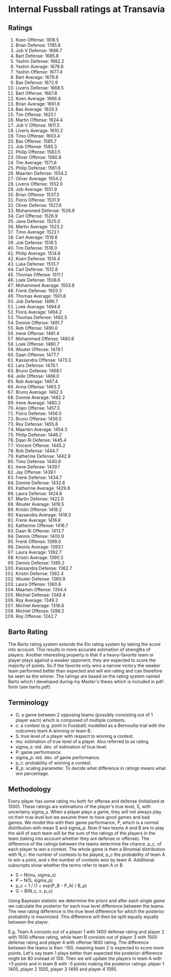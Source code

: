 # Internal Fussball ratings at Transavia
## Ratings
1. Koen Offense: 1818.5 
2. Brian Defense: 1785.8 
3. Job V Defense: 1686.7 
4. Bart Defense: 1685.8 
5. Yashin Defense: 1682.2 
6. Yashin Average: 1679.8 
7. Yashin Offense: 1677.4 
8. Bart Average: 1676.8 
9. Bas Defense: 1672.9 
10. Liveris Defense: 1668.5 
11. Bart Offense: 1667.8 
12. Koen Average: 1666.4 
13. Brian Average: 1661.6 
14. Bas Average: 1629.3 
15. Tim Offense: 1625.1 
16. Martin Offense: 1624.4 
17. Job V Offense: 1611.5 
18. Liveris Average: 1610.2 
19. Timo Offense: 1603.4 
20. Bas Offense: 1585.7 
21. Job Offense: 1585.3 
22. Philip Offense: 1583.5 
23. Oliver Offense: 1580.8 
24. Tim Average: 1571.6 
25. Philip  Defense: 1561.6 
26. Maarten Defense: 1554.2 
27. Oliver Average: 1554.2 
28. Liveris Offense: 1552.0 
29. Job Average: 1551.9 
30. Brian Offense: 1537.3 
31. Floris Offense: 1531.9 
32. Oliver Defense: 1527.6 
33. Mohammed Defense: 1526.9 
34. Carl Offense: 1526.9 
35. Jane Defense: 1525.0 
36. Martin Average: 1523.2 
37. Timo Average: 1522.1 
38. Carl Average: 1519.8 
39. Job Defense: 1518.5 
40. Tim Defense: 1518.0 
41. Philip Average: 1514.8 
42. Koen Defense: 1514.4 
43. Luka Defense: 1513.7 
44. Carl Defense: 1512.8 
45. Thomas Offense: 1511.1 
46. Loek Defense: 1508.6 
47. Mohammed Average: 1503.8 
48. Frenk  Defense: 1503.3 
49. Thomas Average: 1501.8 
50. Job  Defense: 1496.7 
51. Loek Average: 1494.6 
52. Floris Average: 1494.2 
53. Thomas Defense: 1492.5 
54. Donnie Offense: 1491.7 
55. Rob Offense: 1490.0 
56. Irene Offense: 1481.4 
57. Mohammed Offense: 1480.8 
58. Loek Offense: 1480.7 
59. Wouter Offense: 1478.1 
60. Daan Offense: 1477.7 
61. Kassandra Offense: 1473.3 
62. Lars Defense: 1470.1 
63. Bruno Defense: 1468.1 
64. Jelle Offense: 1468.0 
65. Rob Average: 1467.4 
66. Anna Offense: 1463.2 
67. Bruno Average: 1462.3 
68. Donnie Average: 1462.2 
69. Irene Average: 1460.2 
70. Arjen Offense: 1457.3 
71. Floris Defense: 1456.5 
72. Bruno Offense: 1456.5 
73. Roy Defense: 1455.8 
74. Maarten Average: 1454.3 
75. Philip Defense: 1446.2 
76. Daan Ri Defense: 1445.4 
77. Vincent Offense: 1445.2 
78. Rob Defense: 1444.7 
79. Katherine Defense: 1442.9 
80. Timo Defense: 1440.8 
81. Irene Defense: 1439.1 
82. Jay Offense: 1439.1 
83. Frenk Defense: 1434.7 
84. Donnie Defense: 1432.6 
85. Katherine Average: 1429.8 
86. Laura Defense: 1424.8 
87. Martin Defense: 1422.0 
88. Wouter Average: 1419.5 
89. Kristin Offense: 1418.2 
90. Kassandra Average: 1418.0 
91. Frenk Average: 1416.8 
92. Katherine Offense: 1416.7 
93. Daan Ri Offense: 1413.7 
94. Dennis Offense: 1400.9 
95. Frenk Offense: 1399.0 
96. Dennis Average: 1393.1 
97. Laura Average: 1392.7 
98. Kristin Average: 1390.3 
99. Dennis Defense: 1385.2 
100. Kassandra Defense: 1362.7 
101. Kristin Defense: 1362.4 
102. Wouter Defense: 1360.9 
103. Laura Offense: 1360.6 
104. Maarten Offense: 1354.4 
105. Michiel Defense: 1349.4 
106. Roy Average: 1349.2 
107. Michiel Average: 1318.8 
108. Michiel Offense: 1288.2 
109. Roy Offense: 1242.7 

## Barto Rating
The Barto rating system extends the Elo rating system by taking the score into account. This results in more accurate estimation of strengths of players. Another interesting property is that if a heavy-favorite team or player plays against a weaker opponent, they are expected to score the majority of points. So if the favorite only wins a narrow victory the weaker team performed better than expected and will win rating and can therefore be seen as the winner. The ratings are based on the rating system named Barto which I developed during my Master's thesis which is included in pdf-form (see barto.pdf).
## Terminology
- G: a game between 2 opposing teams (possibly consisting out of 1 player each) which is composed of multiple contests.
- c: a contest (e.g. point in Fussball) modelled as a Bernoullia trial with the outcomes team A winning or team B.
- S: true level of a player with respect to winning a contest.
- mu: estimation of true level of a player. Also referred to as rating.
- sigma_s: std. dev. of estimation of true level.
- P: game performance.
- sigma_p: std. dev. of game performance.
- p_c: probability of winning a contest.
- B_p: scaling parameter. To decide what difference in ratings means what win percentage.
## Methodology
Every player has some rating mu both for offense and defense (initialized at 1500). These ratings are estimations of the player's true level, S, with uncertainy sigma_s. When a player plays a game, they will not always play on their true level but we assume them to have good games and bad games. We model this with their game performance, P, which is a normal distribution with mean S and sigma_p. Now if two teams A and B are to play the skill of each team will be the sum of the ratings of the players in the team (taking into account whether they are defense or offense). The difference of the ratings between the teams determine the chance, p_c, of each player to win a contest. The whole game is then a Binomial distribution with N_c: the number of contests to be played, p_c the probability of team A to win a point, and x the number of contests won by team A. Additional subscripts show whether the terms refer to team A or B
- S ~ N(mu, sigma_s)
- P ~ N(S, sigma_p)
- p_c = 1 / (1 + exp(P_B - P_A) / B_p)
- G ~ B(N_c, x, p_c)

Using Bayesian statistic we determine the priors and after each single game we calculate the posterior for each true level difference between the teams. The new rating difference is the true level difference for which the posterior probability is maximized. This difference will then be split equally equally between the player. 

E.g. Team A consists out of a player 1 with 1400 defense rating and player 2 with 1500 offense rating, while team B consists out of player 3 with 1500 defense rating and player 4 with offense 1600 rating. The difference between the teams is then -100, meaning team 2 is expected to score more points. Let's say team 1 plays better than expected the posterior difference might be 80 instead of 100. Then we will update the players in team A with +5 points and in team B with -5 points making the posterior ratings: player 1 1405, player 2 1505, player 3 1495 and player 4 1595.